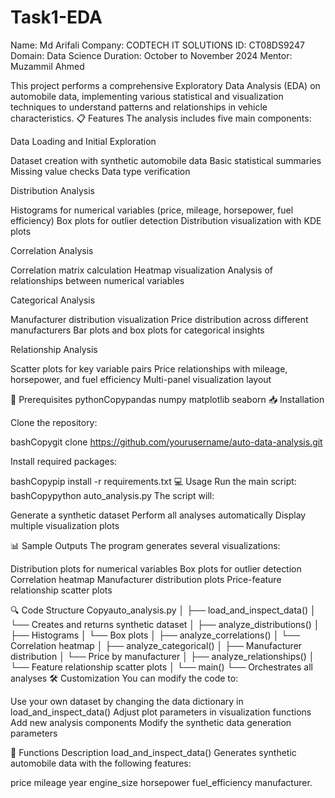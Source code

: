# Task1-EDA
Name: Md Arifali 
Company: CODTECH IT SOLUTIONS
ID: CT08DS9247
Domain:  Data Science 
Duration: October to November 2024
Mentor: Muzammil Ahmed

This project performs a comprehensive Exploratory Data Analysis (EDA) on automobile data, implementing various statistical and visualization techniques to understand patterns and relationships in vehicle characteristics.
📋 Features
The analysis includes five main components:

Data Loading and Initial Exploration

Dataset creation with synthetic automobile data
Basic statistical summaries
Missing value checks
Data type verification


Distribution Analysis

Histograms for numerical variables (price, mileage, horsepower, fuel efficiency)
Box plots for outlier detection
Distribution visualization with KDE plots


Correlation Analysis

Correlation matrix calculation
Heatmap visualization
Analysis of relationships between numerical variables


Categorical Analysis

Manufacturer distribution visualization
Price distribution across different manufacturers
Bar plots and box plots for categorical insights


Relationship Analysis

Scatter plots for key variable pairs
Price relationships with mileage, horsepower, and fuel efficiency
Multi-panel visualization layout



🔧 Prerequisites
pythonCopypandas
numpy
matplotlib
seaborn
📥 Installation

Clone the repository:

bashCopygit clone https://github.com/yourusername/auto-data-analysis.git

Install required packages:

bashCopypip install -r requirements.txt
💻 Usage
Run the main script:
bashCopypython auto_analysis.py
The script will:

Generate a synthetic dataset
Perform all analyses automatically
Display multiple visualization plots

📊 Sample Outputs
The program generates several visualizations:

Distribution plots for numerical variables
Box plots for outlier detection
Correlation heatmap
Manufacturer distribution plots
Price-feature relationship scatter plots

🔍 Code Structure
Copyauto_analysis.py
│
├── load_and_inspect_data()
│   └── Creates and returns synthetic dataset
│
├── analyze_distributions()
│   ├── Histograms
│   └── Box plots
│
├── analyze_correlations()
│   └── Correlation heatmap
│
├── analyze_categorical()
│   ├── Manufacturer distribution
│   └── Price by manufacturer
│
├── analyze_relationships()
│   └── Feature relationship scatter plots
│
└── main()
    └── Orchestrates all analyses
🛠 Customization
You can modify the code to:

Use your own dataset by changing the data dictionary in load_and_inspect_data()
Adjust plot parameters in visualization functions
Add new analysis components
Modify the synthetic data generation parameters

📝 Functions Description
load_and_inspect_data()
Generates synthetic automobile data with the following features:

price
mileage
year
engine_size
horsepower
fuel_efficiency
manufacturer.
